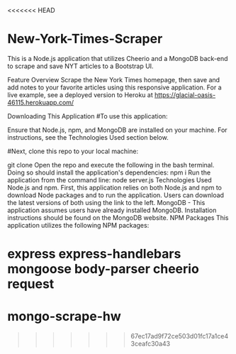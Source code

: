 <<<<<<< HEAD
# New-York-Times-Scraper

This is a Node.js application that utilizes Cheerio and a MongoDB back-end to scrape and save NYT articles to a Bootstrap UI.

Feature Overview
Scrape the New York Times homepage, then save and add notes to your favorite articles using this responsive application.
For a live example, see a deployed version to Heroku at https://glacial-oasis-46115.herokuapp.com/

Downloading This Application
#To use this application:

Ensure that Node.js, npm, and MongoDB are installed on your machine. For instructions, see the Technologies Used section below.

#Next, clone this repo to your local machine:

git clone 
Open the repo and execute the following in the bash terminal. Doing so should install the application's dependencies:
npm i
Run the application from the command line:
node server.js
Technologies Used
Node.js and npm. First, this application relies on both Node.js and npm to download Node packages and to run the application. Users can download the latest versions of both using the link to the left.
MongoDB - This application assumes users have already installed MongoDB. Installation instructions should be found on the MongoDB website.
NPM Packages
This application utilizes the following NPM packages:

express
express-handlebars
mongoose
body-parser
cheerio
request
=======
# mongo-scrape-hw
>>>>>>> 67ec17ad9f72ce503d01fc17a1ce43ceafc30a43
